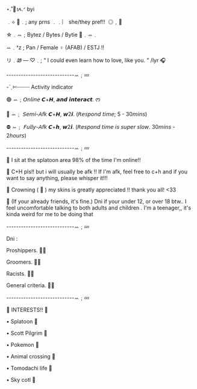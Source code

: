 ⋆.˚🦋ᝰ.ᐟ byi

﹒⟡ 📌﹒; any prns ﹒﹒︴ she/they pref!!  ◎﹐📎

☆﹒ꕀ﹔Bytez / Bytes / Bytie 🌊﹒ꕀ﹒

ꕀ﹒ᶻz ; Pan / Female ♀️ (AFAB) / ESTJ !!

リ﹒Ꮺ — ♡﹒; “ I could even learn how to love, like you. ” /lyr 🎧

----------------------------ꕀ﹔💤

-ˋˏ✄┈┈┈┈ Activity indicator

🟢 ꕀ﹔𝘖𝘯𝘭𝘪𝘯𝘦 𝘾+𝙃, 𝙖𝙣𝙙 𝙞𝙣𝙩𝙚𝙧𝙖𝙘𝙩. ᰔ


🌙 ꕀ﹔ 𝘚𝘦𝘮𝘪-𝘈𝘧𝘬 𝘾+𝙃, 𝙬2𝙞. (𝘙𝘦𝘴𝘱𝘰𝘯𝘥 𝘵𝘪𝘮𝘦; 5 - 30𝘮𝘪𝘯𝘴)


⛔️ ꕀ﹔ 𝘍𝘶𝘭𝘭𝘺-𝘈𝘧𝘬 𝘾+𝙝, 𝙬2𝙞. (𝘙𝘦𝘴𝘱𝘰𝘯𝘥 𝘵𝘪𝘮𝘦 𝘪𝘴 𝘴𝘶𝘱𝘦𝘳 𝘴𝘭𝘰𝘸. 30𝘮𝘪𝘯𝘴 - 2𝘩𝘰𝘶𝘳𝘴) 

----------------------------ꕀ﹔💤

📌 
I sit at the splatoon area 98% of the time I'm online!!

📌 
C+H pls!! but i will usually be afk !! If I'm afk, feel free to c+h and
if you want to say anything, please whisper it!!!


📌 
Crowning ( 👑 ) my skins is greatly appreciated !! thank you all! <33

📌 (If your already friends, it's fine.)
Dni if your under 12, or over 18 btw.. I feel uncomfortable talking to both 
adults and children . I'm a teenager,, it's kinda weird for me to be doing that 

----------------------------ꕀ﹔💤

Dni :

Proshippers. 🚩🚫

Groomers. 🚩🚫

Racists. 🚩🚫

General criteria. 🚩🚫

----------------------------ꕀ﹔💤

🎉 INTERESTS!! 🎉

• Splatoon 📎

• Scott Pilgrim 📎

• Pokemon 📎

• Animal crossing 📎

• Tomodachi life 📎

• Sky cotl 📎
